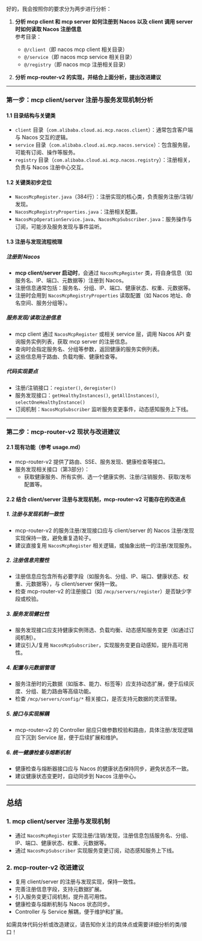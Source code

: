 好的，我会按照你的要求分为两步进行分析：

1. **分析 mcp client 和 mcp server 如何注册到 Nacos 以及 client 调用 server 时如何读取 Nacos 注册信息**  
   参考目录：  
   - `@/client`（即 nacos mcp client 相关目录）  
   - `@/service`（即 nacos mcp service 相关目录）  
   - `@/registry`（即 nacos mcp 注册相关目录）

2. **分析 mcp-router-v2 的实现，并结合上面分析，提出改进建议**

---

### 第一步：mcp client/server 注册与服务发现机制分析

#### 1.1 目录结构与关键类

- `client` 目录（`com.alibaba.cloud.ai.mcp.nacos.client`）：通常包含客户端与 Nacos 交互的逻辑。
- `service` 目录（`com.alibaba.cloud.ai.mcp.nacos.service`）：包含服务层，可能有订阅、操作等服务。
- `registry` 目录（`com.alibaba.cloud.ai.mcp.nacos.registry`）：注册相关，负责与 Nacos 注册中心交互。

#### 1.2 关键类初步定位

- `NacosMcpRegister.java`（384行）：注册实现的核心类，负责服务注册/注销/发现。
- `NacosMcpRegistryProperties.java`：注册相关配置。
- `NacosMcpOperationService.java`、`NacosMcpSubscriber.java`：服务操作与订阅，可能涉及服务发现与事件监听。

#### 1.3 注册与发现流程梳理

##### 注册到 Nacos

- **mcp client/server 启动时**，会通过 `NacosMcpRegister` 类，将自身信息（如服务名、IP、端口、元数据等）注册到 Nacos。
- 注册信息通常包括：服务名、分组、IP、端口、健康状态、权重、元数据等。
- 注册时会用到 `NacosMcpRegistryProperties` 读取配置（如 Nacos 地址、命名空间、服务分组等）。

##### 服务发现/读取注册信息

- mcp client 通过 `NacosMcpRegister` 或相关 service 层，调用 Nacos API 查询服务实例列表，获取 mcp server 的注册信息。
- 查询时会指定服务名、分组等参数，返回健康的服务实例列表。
- 这些信息用于路由、负载均衡、健康检查等。

##### 代码实现要点

- 注册/注销接口：`register()`, `deregister()`
- 服务发现接口：`getHealthyInstances()`, `getAllInstances()`, `selectOneHealthyInstance()`
- 订阅机制：`NacosMcpSubscriber` 监听服务变更事件，动态感知服务上下线。

---

### 第二步：mcp-router-v2 现状与改进建议

#### 2.1 现有功能（参考 usage.md）

- mcp-router-v2 提供了路由、SSE、服务发现、健康检查等接口。
- 服务发现相关接口（第3部分）：
  - 获取健康服务、所有实例、选一个健康实例、注册/注销服务、获取/发布配置等。

#### 2.2 结合 client/server 注册与发现机制，mcp-router-v2 可能存在的改进点

##### 1. **注册与发现机制一致性**
- mcp-router-v2 的服务注册/发现接口应与 client/server 的 Nacos 注册/发现实现保持一致，避免重复造轮子。
- 建议直接复用 `NacosMcpRegister` 相关逻辑，或抽象出统一的注册/发现服务。

##### 2. **注册信息完整性**
- 注册信息应包含所有必要字段（如服务名、分组、IP、端口、健康状态、权重、元数据等），与 client/server 保持一致。
- 检查 mcp-router-v2 的注册接口（如 `/mcp/servers/register`）是否缺少字段或校验。

##### 3. **服务发现健壮性**
- 服务发现接口应支持健康实例筛选、负载均衡、动态感知服务变更（如通过订阅机制）。
- 建议引入/复用 `NacosMcpSubscriber`，实现服务变更自动感知，提升高可用性。

##### 4. **配置与元数据管理**
- 服务注册时的元数据（如版本、能力、标签等）应支持动态扩展，便于后续灰度、分组、能力路由等高级功能。
- 检查 `/mcp/servers/config/*` 相关接口，是否支持元数据的灵活管理。

##### 5. **接口与实现解耦**
- mcp-router-v2 的 Controller 层应只做参数校验和路由，具体注册/发现逻辑应下沉到 Service 层，便于后续扩展和维护。

##### 6. **统一健康检查与熔断机制**
- 健康检查与熔断器接口应与 Nacos 的健康状态保持同步，避免状态不一致。
- 建议健康状态变更时，自动同步到 Nacos 注册中心。

---

## 总结

### 1. mcp client/server 注册与发现机制
- 通过 `NacosMcpRegister` 实现注册/注销/发现，注册信息包括服务名、分组、IP、端口、健康状态、权重、元数据等。
- 通过 `NacosMcpSubscriber` 实现服务变更订阅，动态感知服务上下线。

### 2. mcp-router-v2 改进建议
- 复用 client/server 的注册与发现实现，保持一致性。
- 完善注册信息字段，支持元数据扩展。
- 引入服务变更订阅机制，提升高可用性。
- 健康检查与熔断机制与 Nacos 状态同步。
- Controller 与 Service 解耦，便于维护和扩展。

如需具体代码分析或改造建议，请告知你关注的具体点或需要详细分析的类/接口！